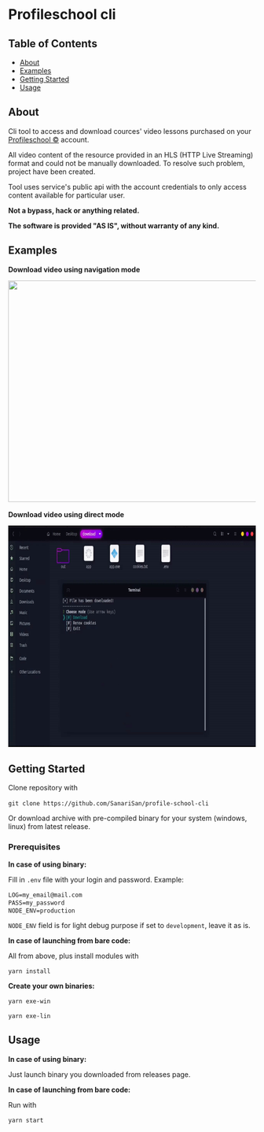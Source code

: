 # Profileschool cli

## Table of Contents

- [About](#about)
- [Examples](#examples)
- [Getting Started](#getting_started)
- [Usage](#usage)


## About <a name = "about"></a>

Cli tool to access and download cources' video lessons purchased on your [Profileschool ©](https://www.profileschool.ru) account.

All video content of the resource provided in an HLS (HTTP Live Streaming) format and could not be manually downloaded. To resolve such problem, project have been created.

Tool uses service's public api with the account credentials to only access content available for particular user. 

<b>Not a bypass, hack or anything related.

The software is provided "AS IS", without warranty of any kind.</b>


## Examples <a name = "examples"></a>

<b>Download video using navigation mode</b>

<img src="https://github.com/SanariSan/profile-school-cli/blob/master/etc/n1.gif" width="800" height="450" />


<b>Download video using direct mode</b>

<img src="https://github.com/SanariSan/profile-school-cli/blob/master/etc/n2.gif" width="800" height="450" />


## Getting Started <a name = "getting_started"></a>

Clone repository with 

```git clone https://github.com/SanariSan/profile-school-cli```

Or download archive with pre-compiled binary for your system (windows, linux) from latest release.


### Prerequisites

<b>In case of using binary:</b>

Fill in `.env` file with your login and password. Example:

```
LOG=my_email@mail.com
PASS=my_password
NODE_ENV=production
```

`NODE_ENV` field is for light debug purpose if set to `development`, leave it as is.

<b>In case of launching from bare code:</b>

All from above, plus install modules with

```
yarn install
```

<b>Create your own binaries:</b>

```
yarn exe-win
```
```
yarn exe-lin
```

## Usage <a name = "usage"></a>

<b>In case of using binary:</b>

Just launch binary you downloaded from releases page.

<b>In case of launching from bare code:</b>

Run with

```
yarn start
```